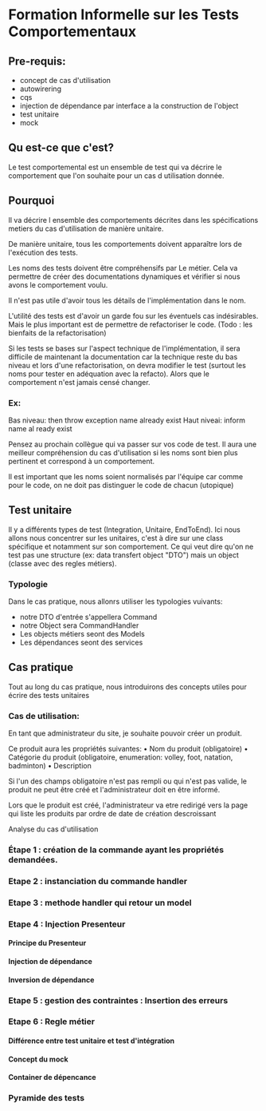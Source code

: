 # Formation Informelle sur les Tests Comportementaux

## Pre-requis:

- concept de cas d'utilisation
- autowirering
- cqs
- injection de dépendance par interface  a la construction de l'object
- test unitaire
- mock

## Qu est-ce que c'est?

Le test comportemental est un ensemble de test qui va décrire le comportement que l'on souhaite pour un cas d utilisation donnée.

## Pourquoi

Il va décrire l ensemble des comportements décrites dans les spécifications metiers du cas d'utilisation de manière unitaire.

De manière unitaire, tous les comportements doivent apparaître lors de l'exécution des tests.

Les noms des tests doivent être compréhensifs par Le métier.
Cela va permettre de créer des documentations dynamiques et vérifier si nous avons le comportement voulu.

Il n'est pas utile d'avoir tous les détails de l'implémentation dans le nom.

L'utilité des tests est d'avoir un garde fou sur les éventuels cas indésirables. Mais le plus important est de permettre de refactoriser le code. (Todo : les bienfaits de la refactorisation)

Si les tests se bases sur l'aspect technique de l'implémentation, il sera difficile de maintenant la documentation car la technique reste du bas niveau et lors d'une refactorisation, on devra modifier le test (surtout les noms pour tester en adéquation avec la refacto). Alors que le comportement n'est jamais censé changer.

### Ex:
Bas niveau: then throw exception name already exist
Haut niveai: inform name al ready exist

Pensez au prochain collègue qui va passer sur vos code de test. Il aura une meilleur compréhension du cas d'utilisation si les noms sont bien plus pertinent et correspond à un comportement.

Il est important que les noms soient normalisés par l'équipe car comme pour le code, on ne doit pas distinguer le code de chacun (utopique)

## Test unitaire

Il y a différents types de test (Integration, Unitaire, EndToEnd). 
Ici nous allons nous concentrer sur les unitaires, c'est à dire sur une class spécifique et notamment sur son comportement.
Ce qui veut dire qu'on ne test pas une structure (ex: data transfert object "DTO") mais un object (classe avec des regles métiers).

### Typologie

Dans le cas pratique, nous allonrs utiliser les typologies vuivants:
- notre DTO d'entrée s'appellera Command
- notre Object sera CommandHandler
- Les objects métiers seont des Models
- Les dépendances seont des services

## Cas pratique

Tout au long du cas pratique, nous introduirons des concepts utiles pour écrire des tests unitaires

### Cas de utilisation:

En tant que administrateur du site, je souhaite pouvoir créer un produit.

Ce produit aura les propriétés suivantes:
•  Nom du produit (obligatoire)
• Catégorie du produit (obligatoire, enumeration: volley, foot, natation, badminton)
• Description

Si l'un des champs obligatoire n'est pas rempli ou qui n'est pas valide, le produit ne peut être créé et l'administrateur doit en être informé.

Lors que le produit est créé, l'administrateur va etre redirigé vers la page qui liste les produits par ordre de date de création descroissant

Analyse du cas d'utilisation

### Étape 1 : création de la commande ayant les propriétés demandées. 

### Etape 2 : instanciation du commande handler

### Etape 3 : methode handler qui retour un model

### Etape 4 : Injection Presenteur

#### Principe du Presenteur
#### Injection de dépendance
#### Inversion de dépendance

### Etape 5 : gestion des contraintes :  Insertion des erreurs

### Etape 6 : Regle métier

#### Différence entre test unitaire et test d'intégration
#### Concept du mock
#### Container de dépencance

### Pyramide des tests


